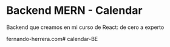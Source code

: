 # Backend MERN - Calendar

Backend que creamos en mi curso de React: de cero a experto

fernando-herrera.com# calendar-BE
